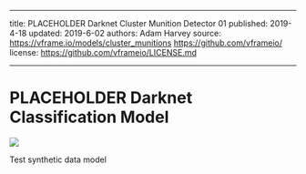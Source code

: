------------

title: PLACEHOLDER Darknet Cluster Munition Detector 01
published: 2019-4-18
updated: 2019-6-02
authors: Adam Harvey
source: https://vframe.io/models/cluster_munitions
https://github.com/vframeio/
license: https://github.com/vframeio/LICENSE.md

------------


# PLACEHOLDER Darknet Classification Model

![](/static/modelzoo/darknet_yolo_v3_voc_synthetic_01/example.jpg)

Test synthetic data model

